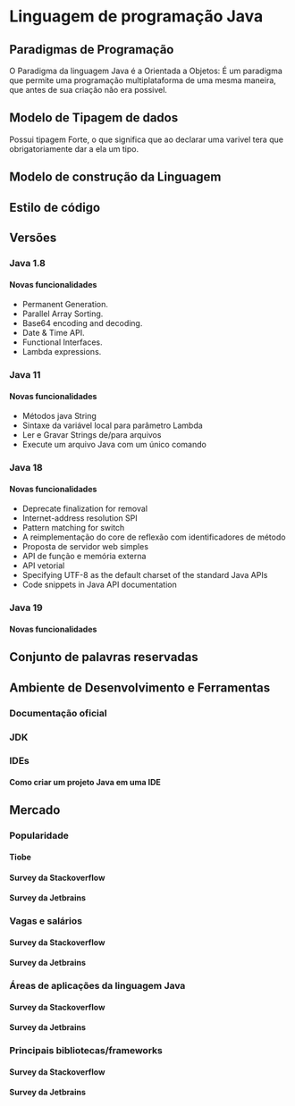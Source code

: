 # Linguagem de programação Java
  ## Paradigmas de Programação
  O Paradigma da linguagem Java é a Orientada a Objetos:
    É um paradigma que permite uma programação multiplataforma de uma mesma maneira, que antes de sua criação não era possivel.
  
  ## Modelo de Tipagem de dados
  Possui tipagem Forte, o que significa que ao declarar uma varivel tera que obrigatoriamente dar a ela um tipo.
  
  ## Modelo de construção da Linguagem
  
  
  ## Estilo de código
  
  
  ## Versões
 
 ### Java 1.8
 #### Novas funcionalidades
 * Permanent Generation.
 * Parallel Array Sorting.
 * Base64 encoding and decoding.
 * Date & Time API.
 * Functional Interfaces.
 * Lambda expressions.
 
 ### Java 11
 #### Novas funcionalidades
 * Métodos java String
 * Sintaxe da variável local para parâmetro Lambda
 * Ler e Gravar Strings de/para arquivos
 * Execute um arquivo Java com um único comando
 
 ### Java 18
 #### Novas funcionalidades
 * Deprecate finalization for removal
 * Internet-address resolution SPI
 * Pattern matching for switch
 * A reimplementação do core de reflexão com identificadores de método
 * Proposta de servidor web simples
 * API de função e memória externa
 * API vetorial
 * Specifying UTF-8 as the default charset of the standard Java APIs
 * Code snippets in Java API documentation
 
 ### Java 19 
 #### Novas funcionalidades
 
  ## Conjunto de palavras reservadas
  ## Ambiente de Desenvolvimento e Ferramentas
  ### Documentação oficial
  ### JDK
  ### IDEs
 #### Como criar um projeto Java em uma IDE
  ## Mercado
   ### Popularidade 
 #### Tiobe
 #### Survey da Stackoverflow 
 #### Survey da Jetbrains 
  ### Vagas e salários 
  #### Survey da Stackoverflow 
  #### Survey da Jetbrains  
  ### Áreas de aplicações da linguagem Java 
   #### Survey da Stackoverflow 
 #### Survey da Jetbrains  
  ### Principais bibliotecas/frameworks 
 #### Survey da Stackoverflow 
 #### Survey da Jetbrains  
